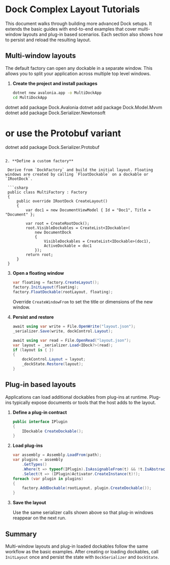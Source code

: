 # Dock Complex Layout Tutorials

This document walks through building more advanced Dock setups. It extends the basic guides with end-to-end examples that cover multi-window layouts and plug-in based scenarios. Each section also shows how to persist and reload the resulting layout.

## Multi-window layouts

The default factory can open any dockable in a separate window. This allows you to split your application across multiple top level windows.

1. **Create the project and install packages**

   ```bash
   dotnet new avalonia.app -o MultiDockApp
   cd MultiDockApp
  dotnet add package Dock.Avalonia
  dotnet add package Dock.Model.Mvvm
  dotnet add package Dock.Serializer.Newtonsoft
  # or use the Protobuf variant
  dotnet add package Dock.Serializer.Protobuf
  ```

2. **Define a custom factory**

   Derive from `DockFactory` and build the initial layout. Floating windows are created by calling `FloatDockable` on a dockable or `IRootDock`.

   ```csharp
   public class MultiFactory : Factory
   {
       public override IRootDock CreateLayout()
       {
           var doc1 = new DocumentViewModel { Id = "Doc1", Title = "Document" };

           var root = CreateRootDock();
           root.VisibleDockables = CreateList<IDockable>(
               new DocumentDock
               {
                   VisibleDockables = CreateList<IDockable>(doc1),
                   ActiveDockable = doc1
               });
           return root;
       }
   }
   ```

3. **Open a floating window**

   ```csharp
   var floating = factory.CreateLayout();
   factory.InitLayout(floating);
   factory.FloatDockable(rootLayout, floating);
   ```

   Override `CreateWindowFrom` to set the title or dimensions of the new window.

4. **Persist and restore**

   ```csharp
   await using var write = File.OpenWrite("layout.json");
   _serializer.Save(write, dockControl.Layout);

   await using var read = File.OpenRead("layout.json");
   var layout = _serializer.Load<IDock?>(read);
   if (layout is { })
   {
       dockControl.Layout = layout;
       _dockState.Restore(layout);
   }
   ```

## Plug-in based layouts

Applications can load additional dockables from plug-ins at runtime. Plug-ins typically expose documents or tools that the host adds to the layout.

1. **Define a plug-in contract**

   ```csharp
   public interface IPlugin
   {
       IDockable CreateDockable();
   }
   ```

2. **Load plug-ins**

   ```csharp
   var assembly = Assembly.LoadFrom(path);
   var plugins = assembly
       .GetTypes()
       .Where(t => typeof(IPlugin).IsAssignableFrom(t) && !t.IsAbstract)
       .Select(t => (IPlugin)Activator.CreateInstance(t)!);
   foreach (var plugin in plugins)
   {
       factory.AddDockable(rootLayout, plugin.CreateDockable());
   }
   ```

3. **Save the layout**

   Use the same serializer calls shown above so that plug-in windows reappear on the next run.

## Summary

Multi-window layouts and plug-in loaded dockables follow the same workflow as the basic examples. After creating or loading dockables, call `InitLayout` once and persist the state with `DockSerializer` and `DockState`.

